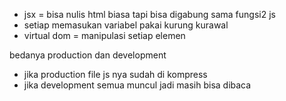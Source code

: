 - jsx = bisa nulis html biasa tapi bisa digabung sama fungsi2 js
- setiap memasukan variabel pakai kurung kurawal
- virtual dom = manipulasi setiap elemen




bedanya production dan development
- jika production file js nya sudah di kompress
- jika development semua muncul jadi masih bisa dibaca